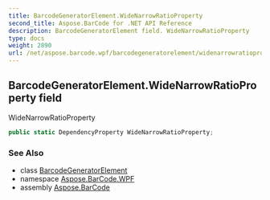 ```yaml
---
title: BarcodeGeneratorElement.WideNarrowRatioProperty
second_title: Aspose.BarCode for .NET API Reference
description: BarcodeGeneratorElement field. WideNarrowRatioProperty
type: docs
weight: 2890
url: /net/aspose.barcode.wpf/barcodegeneratorelement/widenarrowratioproperty/
---
```

## BarcodeGeneratorElement.WideNarrowRatioProperty field

WideNarrowRatioProperty

```csharp
public static DependencyProperty WideNarrowRatioProperty;
```

### See Also

* class [BarcodeGeneratorElement](../)
* namespace [Aspose.BarCode.WPF](../../../aspose.barcode.wpf/)
* assembly [Aspose.BarCode](../../../)


